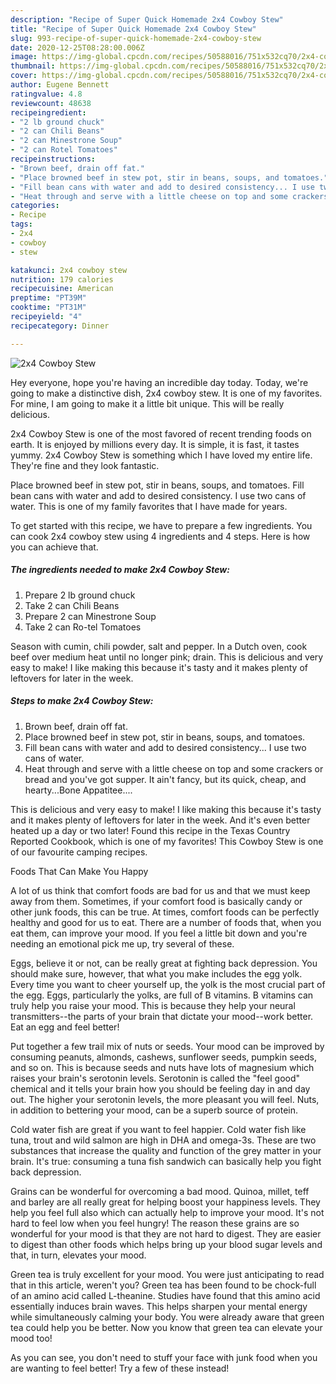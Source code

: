 ```yaml
---
description: "Recipe of Super Quick Homemade 2x4 Cowboy Stew"
title: "Recipe of Super Quick Homemade 2x4 Cowboy Stew"
slug: 993-recipe-of-super-quick-homemade-2x4-cowboy-stew
date: 2020-12-25T08:28:00.006Z
image: https://img-global.cpcdn.com/recipes/50588016/751x532cq70/2x4-cowboy-stew-recipe-main-photo.jpg
thumbnail: https://img-global.cpcdn.com/recipes/50588016/751x532cq70/2x4-cowboy-stew-recipe-main-photo.jpg
cover: https://img-global.cpcdn.com/recipes/50588016/751x532cq70/2x4-cowboy-stew-recipe-main-photo.jpg
author: Eugene Bennett
ratingvalue: 4.8
reviewcount: 48638
recipeingredient:
- "2 lb ground chuck"
- "2 can Chili Beans"
- "2 can Minestrone Soup"
- "2 can Rotel Tomatoes"
recipeinstructions:
- "Brown beef, drain off fat."
- "Place browned beef in stew pot, stir in beans, soups, and tomatoes."
- "Fill bean cans with water and add to desired consistency... I use two cans of water."
- "Heat through and serve with a little cheese on top and some crackers or bread and you&#39;ve got supper.  It ain&#39;t fancy, but its quick, cheap, and hearty...Bone Appatitee...."
categories:
- Recipe
tags:
- 2x4
- cowboy
- stew

katakunci: 2x4 cowboy stew 
nutrition: 179 calories
recipecuisine: American
preptime: "PT39M"
cooktime: "PT31M"
recipeyield: "4"
recipecategory: Dinner

---
```



![2x4 Cowboy Stew](https://img-global.cpcdn.com/recipes/50588016/751x532cq70/2x4-cowboy-stew-recipe-main-photo.jpg)

Hey everyone, hope you're having an incredible day today. Today, we're going to make a distinctive dish, 2x4 cowboy stew. It is one of my favorites. For mine, I am going to make it a little bit unique. This will be really delicious.

2x4 Cowboy Stew is one of the most favored of recent trending foods on earth. It is enjoyed by millions every day. It is simple, it is fast, it tastes yummy. 2x4 Cowboy Stew is something which I have loved my entire life. They're fine and they look fantastic.

Place browned beef in stew pot, stir in beans, soups, and tomatoes. Fill bean cans with water and add to desired consistency. I use two cans of water. This is one of my family favorites that I have made for years.


To get started with this recipe, we have to prepare a few ingredients. You can cook 2x4 cowboy stew using 4 ingredients and 4 steps. Here is how you can achieve that.

<!--inarticleads1-->

##### The ingredients needed to make 2x4 Cowboy Stew:

1. Prepare 2 lb ground chuck
1. Take 2 can Chili Beans
1. Prepare 2 can Minestrone Soup
1. Take 2 can Ro-tel Tomatoes


Season with cumin, chili powder, salt and pepper. In a Dutch oven, cook beef over medium heat until no longer pink; drain. This is delicious and very easy to make! I like making this because it&#39;s tasty and it makes plenty of leftovers for later in the week. 

<!--inarticleads2-->

##### Steps to make 2x4 Cowboy Stew:

1. Brown beef, drain off fat.
1. Place browned beef in stew pot, stir in beans, soups, and tomatoes.
1. Fill bean cans with water and add to desired consistency... I use two cans of water.
1. Heat through and serve with a little cheese on top and some crackers or bread and you&#39;ve got supper.  It ain&#39;t fancy, but its quick, cheap, and hearty...Bone Appatitee....


This is delicious and very easy to make! I like making this because it&#39;s tasty and it makes plenty of leftovers for later in the week. And it&#39;s even better heated up a day or two later! Found this recipe in the Texas Country Reported Cookbook, which is one of my favorites! This Cowboy Stew is one of our favourite camping recipes. 

Foods That Can Make You Happy


A lot of us think that comfort foods are bad for us and that we must keep away from them. Sometimes, if your comfort food is basically candy or other junk foods, this can be true. At times, comfort foods can be perfectly healthy and good for us to eat. There are a number of foods that, when you eat them, can improve your mood. If you feel a little bit down and you're needing an emotional pick me up, try several of these.

Eggs, believe it or not, can be really great at fighting back depression. You should make sure, however, that what you make includes the egg yolk. Every time you want to cheer yourself up, the yolk is the most crucial part of the egg. Eggs, particularly the yolks, are full of B vitamins. B vitamins can truly help you raise your mood. This is because they help your neural transmitters--the parts of your brain that dictate your mood--work better. Eat an egg and feel better!

Put together a few trail mix of nuts or seeds. Your mood can be improved by consuming peanuts, almonds, cashews, sunflower seeds, pumpkin seeds, and so on. This is because seeds and nuts have lots of magnesium which raises your brain's serotonin levels. Serotonin is called the "feel good" chemical and it tells your brain how you should be feeling day in and day out. The higher your serotonin levels, the more pleasant you will feel. Nuts, in addition to bettering your mood, can be a superb source of protein.

Cold water fish are great if you want to feel happier. Cold water fish like tuna, trout and wild salmon are high in DHA and omega-3s. These are two substances that increase the quality and function of the grey matter in your brain. It's true: consuming a tuna fish sandwich can basically help you fight back depression. 

Grains can be wonderful for overcoming a bad mood. Quinoa, millet, teff and barley are all really great for helping boost your happiness levels. They help you feel full also which can actually help to improve your mood. It's not hard to feel low when you feel hungry! The reason these grains are so wonderful for your mood is that they are not hard to digest. They are easier to digest than other foods which helps bring up your blood sugar levels and that, in turn, elevates your mood.

Green tea is truly excellent for your mood. You were just anticipating to read that in this article, weren't you? Green tea has been found to be chock-full of an amino acid called L-theanine. Studies have found that this amino acid essentially induces brain waves. This helps sharpen your mental energy while simultaneously calming your body. You were already aware that green tea could help you be better. Now you know that green tea can elevate your mood too!

As you can see, you don't need to stuff your face with junk food when you are wanting to feel better! Try a few of these instead!

